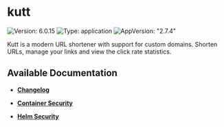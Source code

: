 # kutt

![Version: 6.0.15](https://img.shields.io/badge/Version-6.0.15-informational?style=flat-square) ![Type: application](https://img.shields.io/badge/Type-application-informational?style=flat-square) ![AppVersion: "2.7.4"](https://img.shields.io/badge/AppVersion-"2.7.4"-informational?style=flat-square)

Kutt is a modern URL shortener with support for custom domains. Shorten URLs, manage your links and view the click rate statistics.

## Available Documentation

- [**Changelog**](CHANGELOG)

- [**Container Security**](container-security)

- [**Helm Security**](helm-security)

